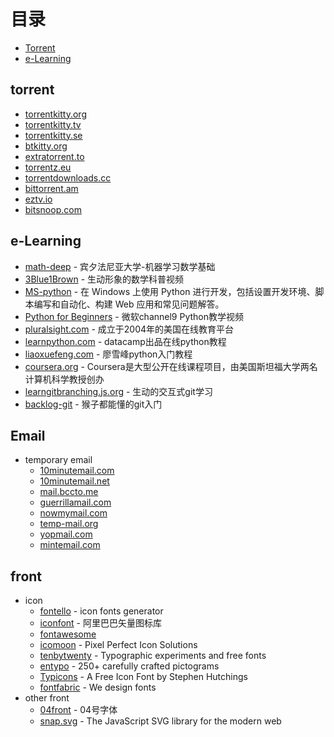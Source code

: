 目录
=================

* [Torrent](#Torrent)
* [e-Learning](#e-Learning)   
## torrent
* [torrentkitty.org](http://www.torrentkitty.org/)
* [torrentkitty.tv](http://www.torrentkitty.tv/)
* [torrentkitty.se](http://www.torrentkitty.se/)
* [btkitty.org](http://btkitty.org/)
* [extratorrent.to](https://extratorrent.to/)  
* [torrentz.eu](https://torrentz.eu/)  
* [torrentdownloads.cc](http://www.torrentdownloads.cc/) 
* [bittorrent.am](http://www.bittorrent.am/) 
* [eztv.io](https://eztv.io/) 
* [bitsnoop.com](https://bitsnoop.com/) 

## e-Learning
* [math-deep](http://www.cis.upenn.edu/~jean/math-basics.pdf) - 宾夕法尼亚大学-机器学习数学基础
* [3Blue1Brown](https://www.3blue1brown.com/) - 生动形象的数学科普视频
* [MS-python](https://docs.microsoft.com/zh-cn/windows/python/) - 在 Windows 上使用 Python 进行开发，包括设置开发环境、脚本编写和自动化、构建 Web 应用和常见问题解答。
* [Python for Beginners](https://channel9.msdn.com/Series/Intro-to-Python-Development?WT.mc_id=python-c9-niner) - 微软channel9 Python教学视频
* [pluralsight.com]( https://www.pluralsight.com) - 成立于2004年的美国在线教育平台
* [learnpython.com]( https://www.learnpython.org/) - datacamp出品在线python教程
* [liaoxuefeng.com]( https://www.liaoxuefeng.com/wiki/1016959663602400) - 廖雪峰python入门教程
* [coursera.org]( https://www.coursera.org/) - Coursera是大型公开在线课程项目，由美国斯坦福大学两名计算机科学教授创办
* [learngitbranching.js.org](https://learngitbranching.js.org/) - 生动的交互式git学习
* [backlog-git](https://backlog.com/git-tutorial/cn/) - 猴子都能懂的git入门
  
## Email
* temporary email
  * [10minutemail.com](https://10minutemail.com/)
  * [10minutemail.net](https://10minutemail.net/)
  * [mail.bccto.me](http://mail.bccto.me/)
  * [guerrillamail.com](https://www.guerrillamail.com/)
  * [nowmymail.com]( https://www.nowmymail.com/)  
  * [temp-mail.org]( https://temp-mail.org/)    
  * [yopmail.com]( http://www.yopmail.com/zh/)     
  * [mintemail.com]( https://www.mintemail.com/)  
## front
* icon 
  * [fontello]( http://www.fontello.com/) - icon fonts generator
  * [iconfont]( https://www.iconfont.cn/) - 阿里巴巴矢量图标库
  * [fontawesome]( https://fontawesome.com/)
  * [icomoon]( https://icomoon.io/) - Pixel Perfect Icon Solutions
  * [tenbytwenty]( http://tenbytwenty.com/) - Typographic experiments and free fonts
  * [entypo]( http://www.entypo.com/) - 250+ carefully crafted pictograms
  * [Typicons](https://www.s-ings.com/typicons/) - A Free Icon Font by Stephen Hutchings
  * [fontfabric]( https://www.fontfabric.com/) - We design fonts
* other front
  * [04front](  http://www.dsg4.com/04/) - 04号字体
  * [snap.svg]( http://snapsvg.io/) - The JavaScript SVG library for the modern web


 
 

 
  


  
  
  
  
